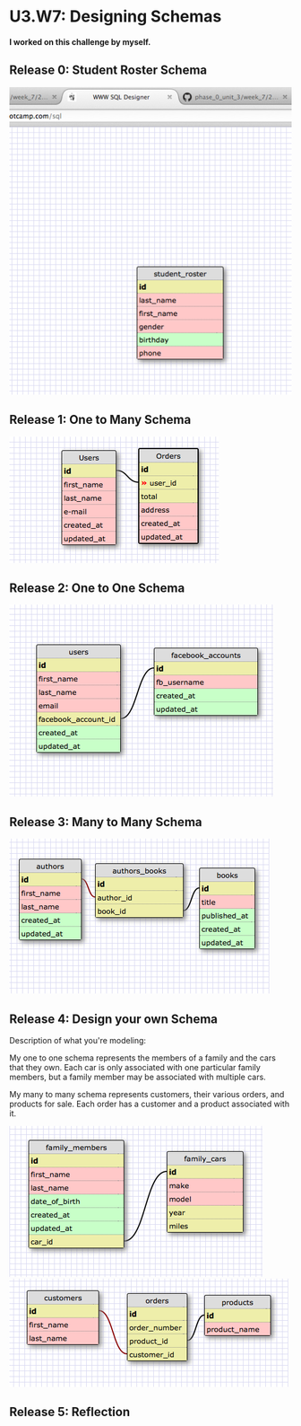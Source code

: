 # U3.W7: Designing Schemas


#### I worked on this challenge by myself.


## Release 0: Student Roster Schema
<img src="../imgs/1.png">
<!-- display your image inline here -->


## Release 1: One to Many Schema
<!-- display your image inline here -->
<img src="../imgs/2.png">

## Release 2: One to One Schema
<!-- display your image inline here -->
<img src="../imgs/3.png">

## Release 3: Many to Many Schema
<!-- display your image inline here -->
<img src="../imgs/4.png">

## Release 4: Design your own Schema
Description of what you're modeling: 

My one to one schema represents the members of a family and the cars that they own. Each car is only associated with one particular family members, but a family member may be associated with multiple cars.

My many to many schema represents customers, their various orders, and products for sale. Each order has a customer and a product associated with it.

<img src='../imgs/my_one_to_one.png'>
<img src='../imgs/my_many_to_many.png'>

<!-- display your one-to-one image inline here -->
<!-- display your many-to-many image inline here -->

## Release 5: Reflection

